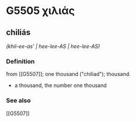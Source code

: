 # G5505 χιλιάς

## chiliás

_(khil-ee-as' | hee-lee-AS | hee-lee-AS)_

### Definition

from [[G5507]]; one thousand ("chiliad"); thousand.

- a thousand, the number one thousand

### See also

[[G5507]]

